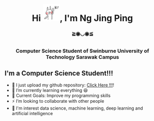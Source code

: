 <h1 align="center">Hi <img src="https://github.com/NgJingPing/NgJingPing/blob/main/images/Hi.gif" height="55px" width="55px">, I'm Ng Jing Ping</h1>
<h3 align="center">≧◉◡◉≦

<br />Computer Science Student of Swinburne University of Technology Sarawak Campus

</h3>


## I'm a Computer Science Student!!!

- 🔭 I just upload my github repository: [Click Here !!!][repo]!
- 🌱 I’m currently learning everything 😆
- 🥅 Current Goals: Improve my programming skills
- ⚡ I’m looking to collaborate with other people
- 🤖 I'm interest data science, machine learning, deep learning and artificial intelligence

<br />

[repo]: https://github.com/NgJingPing?tab=repositories
